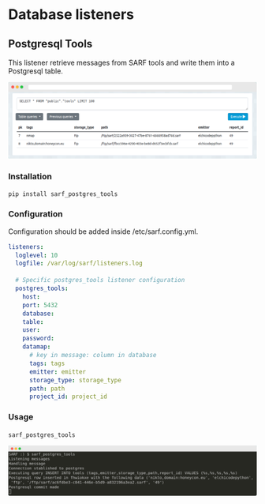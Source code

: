 # Database listeners

## Postgresql Tools

This listener retrieve messages from SARF tools and write them into a Postgresql table.

![Postgresql inserted rows](postgresql_tools/inserted-tools-rows.png)


### Installation

`pip install sarf_postgres_tools`

### Configuration

Configuration should be added inside /etc/sarf.config.yml.

```yaml
listeners:
  loglevel: 10
  logfile: /var/log/sarf/listeners.log

  # Specific postgres_tools listener configuration
  postgres_tools:
    host:
    port: 5432
    database:
    table:
    user:
    password:
    datamap:
      # key in message: column in database
      tags: tags
      emitter: emitter
      storage_type: storage_type
      path: path
      project_id: project_id

```

### Usage

`sarf_postgres_tools`

![Service Running](postgresql_tools/service-running.png)
